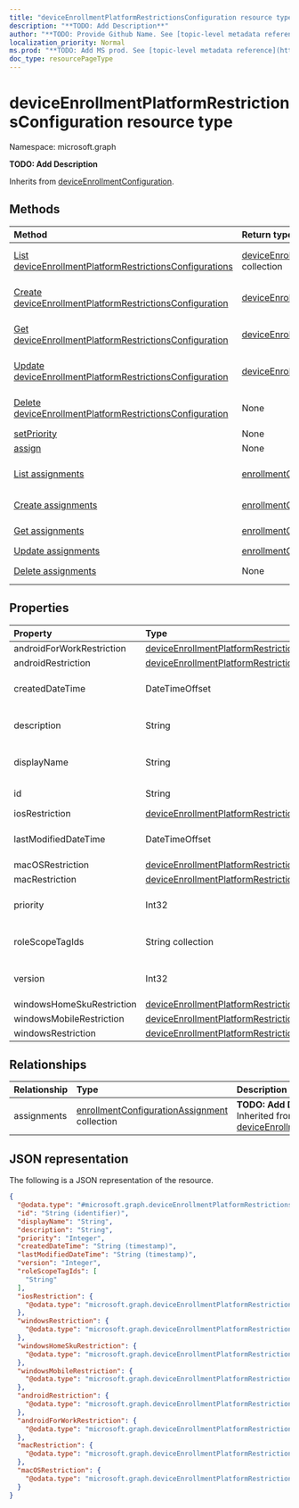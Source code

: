 ```yaml
---
title: "deviceEnrollmentPlatformRestrictionsConfiguration resource type"
description: "**TODO: Add Description**"
author: "**TODO: Provide Github Name. See [topic-level metadata reference](https://msgo.azurewebsites.net/add/document/guidelines/metadata.html#topic-level-metadata)**"
localization_priority: Normal
ms.prod: "**TODO: Add MS prod. See [topic-level metadata reference](https://msgo.azurewebsites.net/add/document/guidelines/metadata.html#topic-level-metadata)**"
doc_type: resourcePageType
---
```


# deviceEnrollmentPlatformRestrictionsConfiguration resource type

Namespace: microsoft.graph

**TODO: Add Description**


Inherits from [deviceEnrollmentConfiguration](../resources/deviceenrollmentconfiguration.md).

## Methods
|Method|Return type|Description|
|:---|:---|:---|
|[List deviceEnrollmentPlatformRestrictionsConfigurations](../api/intune-deviceenrollmentplatformrestrictionsconfiguration-list.md)|[deviceEnrollmentPlatformRestrictionsConfiguration](../resources/intune-deviceenrollmentplatformrestrictionsconfiguration.md) collection|Get a list of the [deviceEnrollmentPlatformRestrictionsConfiguration](../resources/deviceenrollmentplatformrestrictionsconfiguration.md) objects and their properties.|
|[Create deviceEnrollmentPlatformRestrictionsConfiguration](../api/intune-deviceenrollmentplatformrestrictionsconfiguration-create.md)|[deviceEnrollmentPlatformRestrictionsConfiguration](../resources/intune-deviceenrollmentplatformrestrictionsconfiguration.md)|Create a new [deviceEnrollmentPlatformRestrictionsConfiguration](../resources/intune-deviceenrollmentplatformrestrictionsconfiguration.md) object.|
|[Get deviceEnrollmentPlatformRestrictionsConfiguration](../api/intune-deviceenrollmentplatformrestrictionsconfiguration-get.md)|[deviceEnrollmentPlatformRestrictionsConfiguration](../resources/intune-deviceenrollmentplatformrestrictionsconfiguration.md)|Read the properties and relationships of a [deviceEnrollmentPlatformRestrictionsConfiguration](../resources/intune-deviceenrollmentplatformrestrictionsconfiguration.md) object.|
|[Update deviceEnrollmentPlatformRestrictionsConfiguration](../api/intune-deviceenrollmentplatformrestrictionsconfiguration-update.md)|[deviceEnrollmentPlatformRestrictionsConfiguration](../resources/intune-deviceenrollmentplatformrestrictionsconfiguration.md)|Update the properties of a [deviceEnrollmentPlatformRestrictionsConfiguration](../resources/intune-deviceenrollmentplatformrestrictionsconfiguration.md) object.|
|[Delete deviceEnrollmentPlatformRestrictionsConfiguration](../api/intune-deviceenrollmentplatformrestrictionsconfiguration-delete.md)|None|Deletes a [deviceEnrollmentPlatformRestrictionsConfiguration](../resources/intune-deviceenrollmentplatformrestrictionsconfiguration.md) object.|
|[setPriority](../api/intune-deviceenrollmentplatformrestrictionsconfiguration-setpriority.md)|None|**TODO: Add Description**|
|[assign](../api/intune-deviceenrollmentplatformrestrictionsconfiguration-assign.md)|None|**TODO: Add Description**|
|[List assignments](../api/intune-deviceenrollmentplatformrestrictionsconfiguration-list-assignments.md)|[enrollmentConfigurationAssignment](../resources/intune-enrollmentconfigurationassignment.md) collection|Get the enrollmentConfigurationAssignment resources from the assignments navigation property.|
|[Create assignments](../api/intune-deviceenrollmentplatformrestrictionsconfiguration-post-assignments.md)|[enrollmentConfigurationAssignment](../resources/intune-enrollmentconfigurationassignment.md)|Create a new enrollmentConfigurationAssignment object.|
|[Get assignments](../api/intune-deviceenrollmentplatformrestrictionsconfiguration-get-enrollmentconfigurationassignment.md)|[enrollmentConfigurationAssignment](../resources/intune-enrollmentconfigurationassignment.md)|Read the properties and relationships of an [enrollmentConfigurationAssignment](../resources/intune-enrollmentconfigurationassignment.md) object.|
|[Update assignments](../api/intune-deviceenrollmentplatformrestrictionsconfiguration-update-assignments.md)|[enrollmentConfigurationAssignment](../resources/intune-enrollmentconfigurationassignment.md)|Update the properties of an assignments object.|
|[Delete assignments](../api/intune-deviceenrollmentplatformrestrictionsconfiguration-delete-assignments.md)|None|Delete an [enrollmentConfigurationAssignment](../resources/intune-enrollmentconfigurationassignment.md) object.|

## Properties
|Property|Type|Description|
|:---|:---|:---|
|androidForWorkRestriction|[deviceEnrollmentPlatformRestriction](../resources/intune-deviceenrollmentplatformrestriction.md)|**TODO: Add Description**|
|androidRestriction|[deviceEnrollmentPlatformRestriction](../resources/intune-deviceenrollmentplatformrestriction.md)|**TODO: Add Description**|
|createdDateTime|DateTimeOffset|**TODO: Add Description** Inherited from [deviceEnrollmentConfiguration](../resources/intune-deviceenrollmentconfiguration.md)|
|description|String|**TODO: Add Description** Inherited from [deviceEnrollmentConfiguration](../resources/intune-deviceenrollmentconfiguration.md)|
|displayName|String|**TODO: Add Description** Inherited from [deviceEnrollmentConfiguration](../resources/intune-deviceenrollmentconfiguration.md)|
|id|String|**TODO: Add Description** Inherited from [entity](../resources/entity.md)|
|iosRestriction|[deviceEnrollmentPlatformRestriction](../resources/intune-deviceenrollmentplatformrestriction.md)|**TODO: Add Description**|
|lastModifiedDateTime|DateTimeOffset|**TODO: Add Description** Inherited from [deviceEnrollmentConfiguration](../resources/intune-deviceenrollmentconfiguration.md)|
|macOSRestriction|[deviceEnrollmentPlatformRestriction](../resources/intune-deviceenrollmentplatformrestriction.md)|**TODO: Add Description**|
|macRestriction|[deviceEnrollmentPlatformRestriction](../resources/intune-deviceenrollmentplatformrestriction.md)|**TODO: Add Description**|
|priority|Int32|**TODO: Add Description** Inherited from [deviceEnrollmentConfiguration](../resources/intune-deviceenrollmentconfiguration.md)|
|roleScopeTagIds|String collection|**TODO: Add Description** Inherited from [deviceEnrollmentConfiguration](../resources/intune-deviceenrollmentconfiguration.md)|
|version|Int32|**TODO: Add Description** Inherited from [deviceEnrollmentConfiguration](../resources/intune-deviceenrollmentconfiguration.md)|
|windowsHomeSkuRestriction|[deviceEnrollmentPlatformRestriction](../resources/intune-deviceenrollmentplatformrestriction.md)|**TODO: Add Description**|
|windowsMobileRestriction|[deviceEnrollmentPlatformRestriction](../resources/intune-deviceenrollmentplatformrestriction.md)|**TODO: Add Description**|
|windowsRestriction|[deviceEnrollmentPlatformRestriction](../resources/intune-deviceenrollmentplatformrestriction.md)|**TODO: Add Description**|

## Relationships
|Relationship|Type|Description|
|:---|:---|:---|
|assignments|[enrollmentConfigurationAssignment](../resources/intune-enrollmentconfigurationassignment.md) collection|**TODO: Add Description** Inherited from [deviceEnrollmentConfiguration](../resources/deviceenrollmentconfiguration.md)|

## JSON representation
The following is a JSON representation of the resource.
<!-- {
  "blockType": "resource",
  "keyProperty": "id",
  "@odata.type": "microsoft.graph.deviceEnrollmentPlatformRestrictionsConfiguration",
  "baseType": "microsoft.graph.deviceEnrollmentConfiguration",
  "openType": false
}
-->
``` json
{
  "@odata.type": "#microsoft.graph.deviceEnrollmentPlatformRestrictionsConfiguration",
  "id": "String (identifier)",
  "displayName": "String",
  "description": "String",
  "priority": "Integer",
  "createdDateTime": "String (timestamp)",
  "lastModifiedDateTime": "String (timestamp)",
  "version": "Integer",
  "roleScopeTagIds": [
    "String"
  ],
  "iosRestriction": {
    "@odata.type": "microsoft.graph.deviceEnrollmentPlatformRestriction"
  },
  "windowsRestriction": {
    "@odata.type": "microsoft.graph.deviceEnrollmentPlatformRestriction"
  },
  "windowsHomeSkuRestriction": {
    "@odata.type": "microsoft.graph.deviceEnrollmentPlatformRestriction"
  },
  "windowsMobileRestriction": {
    "@odata.type": "microsoft.graph.deviceEnrollmentPlatformRestriction"
  },
  "androidRestriction": {
    "@odata.type": "microsoft.graph.deviceEnrollmentPlatformRestriction"
  },
  "androidForWorkRestriction": {
    "@odata.type": "microsoft.graph.deviceEnrollmentPlatformRestriction"
  },
  "macRestriction": {
    "@odata.type": "microsoft.graph.deviceEnrollmentPlatformRestriction"
  },
  "macOSRestriction": {
    "@odata.type": "microsoft.graph.deviceEnrollmentPlatformRestriction"
  }
}
```

